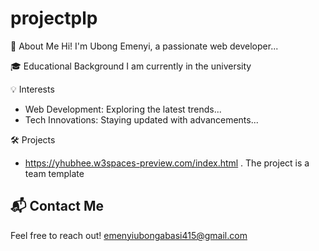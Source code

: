 # projectplp
 📝 About Me
Hi! I'm Ubong Emenyi, a passionate web developer...

🎓 Educational Background
I am currently in the university

💡 Interests
- Web Development: Exploring the latest trends...
- Tech Innovations: Staying updated with advancements...

🛠️ Projects
- https://yhubhee.w3spaces-preview.com/index.html .
  The project is a team template

## 📬 Contact Me
Feel free to reach out! emenyiubongabasi415@gmail.com 
